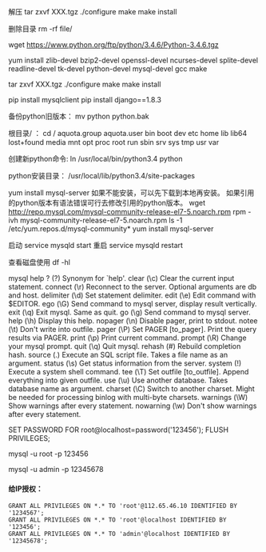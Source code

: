 解压
tar zxvf XXX.tgz
./configure
make
make install


删除目录
rm -rf file/

wget https://www.python.org/ftp/python/3.4.6/Python-3.4.6.tgz

yum install zlib-devel bzip2-devel openssl-devel ncurses-devel splite-devel readline-devel tk-devel python-devel mysql-devel gcc make

tar zxvf XXX.tgz
./configure
make
make install

pip install mysqlclient
pip install django==1.8.3

备份python旧版本：
mv python python.bak

根目录/ ： cd /
aquota.group  aquota.user  bin  boot  dev  etc  home  lib  lib64  lost+found  media  mnt  opt  proc  root  run  sbin  srv  sys  tmp  usr  var

创建新python命令:
ln /usr/local/bin/python3.4 python

python安装目录：
/usr/local/lib/python3.4/site-packages

yum install mysql-server
如果不能安装，可以先下载到本地再安装。
如果引用的python版本有语法错误可行去修改引用的python版本。
wget http://repo.mysql.com/mysql-community-release-el7-5.noarch.rpm 
rpm -ivh mysql-community-release-el7-5.noarch.rpm
ls -1 /etc/yum.repos.d/mysql-community* 
yum install mysql-server 

启动
service mysqld start
重启
service mysqld restart

查看磁盘使用
df -hl 

mysql help
?         (\?) Synonym for `help'.
clear     (\c) Clear the current input statement.
connect   (\r) Reconnect to the server. Optional arguments are db and host.
delimiter (\d) Set statement delimiter.
edit      (\e) Edit command with $EDITOR.
ego       (\G) Send command to mysql server, display result vertically.
exit      (\q) Exit mysql. Same as quit.
go        (\g) Send command to mysql server.
help      (\h) Display this help.
nopager   (\n) Disable pager, print to stdout.
notee     (\t) Don't write into outfile.
pager     (\P) Set PAGER [to_pager]. Print the query results via PAGER.
print     (\p) Print current command.
prompt    (\R) Change your mysql prompt.
quit      (\q) Quit mysql.
rehash    (\#) Rebuild completion hash.
source    (\.) Execute an SQL script file. Takes a file name as an argument.
status    (\s) Get status information from the server.
system    (\!) Execute a system shell command.
tee       (\T) Set outfile [to_outfile]. Append everything into given outfile.
use       (\u) Use another database. Takes database name as argument.
charset   (\C) Switch to another charset. Might be needed for processing binlog with multi-byte charsets.
warnings  (\W) Show warnings after every statement.
nowarning (\w) Don't show warnings after every statement.


SET PASSWORD FOR root@localhost=password('123456');
FLUSH PRIVILEGES;

mysql -u root -p
123456

mysql -u admin -p
12345678

#### 给IP授权：

```mysql
GRANT ALL PRIVILEGES ON *.* TO 'root'@112.65.46.10 IDENTIFIED BY '1234567';
GRANT ALL PRIVILEGES ON *.* TO 'root'@localhost IDENTIFIED BY '123456';
GRANT ALL PRIVILEGES ON *.* TO 'admin'@localhost IDENTIFIED BY '12345678';
```



